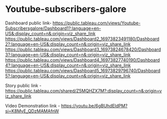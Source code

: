 # Youtube-subscribers-galore


Dashboard public link- https://public.tableau.com/views/Youtube-Subscribersgalore/Dashboard1?:language=en-US&:display_count=n&:origin=viz_share_link
                       https://public.tableau.com/views/Dashboard2_16973823491180/Dashboard2?:language=en-US&:display_count=n&:origin=viz_share_link
                       https://public.tableau.com/views/Dashboard3_16973824678420/Dashboard3?:language=en-US&:display_count=n&:origin=viz_share_link
                       https://public.tableau.com/views/Dashboard4_16973827740190/Dashboard4?:language=en-US&:display_count=n&:origin=viz_share_link
                       https://public.tableau.com/views/Dashboard5_16973829796740/Dashboard5?:language=en-US&:display_count=n&:origin=viz_share_link

Story public link - https://public.tableau.com/shared/Z5MQHZX7M?:display_count=n&:origin=viz_share_link

Video Demonstration link - https://youtu.be/6gBUhdEldPM?si=K8MyE_QDzMAMAfnW
